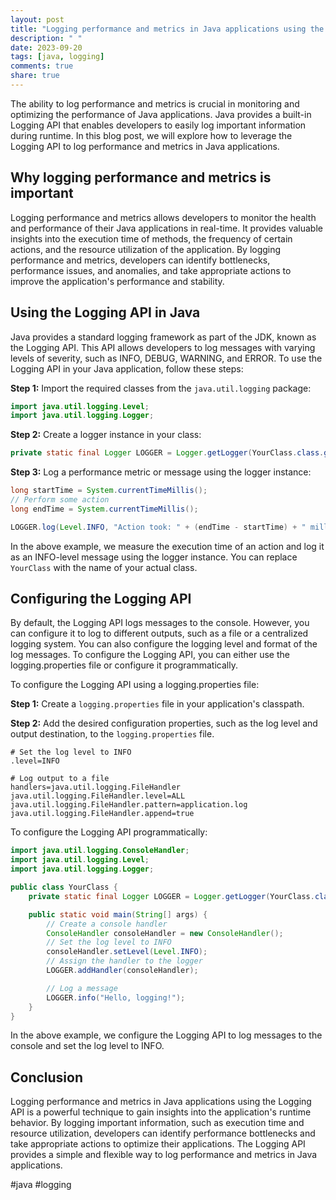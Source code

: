 ```yaml
---
layout: post
title: "Logging performance and metrics in Java applications using the Logging API"
description: " "
date: 2023-09-20
tags: [java, logging]
comments: true
share: true
---
```


The ability to log performance and metrics is crucial in monitoring and optimizing the performance of Java applications. Java provides a built-in Logging API that enables developers to easily log important information during runtime. In this blog post, we will explore how to leverage the Logging API to log performance and metrics in Java applications.

## Why logging performance and metrics is important

Logging performance and metrics allows developers to monitor the health and performance of their Java applications in real-time. It provides valuable insights into the execution time of methods, the frequency of certain actions, and the resource utilization of the application. By logging performance and metrics, developers can identify bottlenecks, performance issues, and anomalies, and take appropriate actions to improve the application's performance and stability.

## Using the Logging API in Java

Java provides a standard logging framework as part of the JDK, known as the Logging API. This API allows developers to log messages with varying levels of severity, such as INFO, DEBUG, WARNING, and ERROR. To use the Logging API in your Java application, follow these steps:

**Step 1:** Import the required classes from the `java.util.logging` package:

```java
import java.util.logging.Level;
import java.util.logging.Logger;
```

**Step 2:** Create a logger instance in your class:

```java
private static final Logger LOGGER = Logger.getLogger(YourClass.class.getName());
```

**Step 3:** Log a performance metric or message using the logger instance:

```java
long startTime = System.currentTimeMillis();
// Perform some action
long endTime = System.currentTimeMillis();

LOGGER.log(Level.INFO, "Action took: " + (endTime - startTime) + " milliseconds");
```

In the above example, we measure the execution time of an action and log it as an INFO-level message using the logger instance. You can replace `YourClass` with the name of your actual class.

## Configuring the Logging API

By default, the Logging API logs messages to the console. However, you can configure it to log to different outputs, such as a file or a centralized logging system. You can also configure the logging level and format of the log messages. To configure the Logging API, you can either use the logging.properties file or configure it programmatically.

To configure the Logging API using a logging.properties file:

**Step 1:** Create a `logging.properties` file in your application's classpath.

**Step 2:** Add the desired configuration properties, such as the log level and output destination, to the `logging.properties` file.

```properties
# Set the log level to INFO
.level=INFO

# Log output to a file
handlers=java.util.logging.FileHandler
java.util.logging.FileHandler.level=ALL
java.util.logging.FileHandler.pattern=application.log
java.util.logging.FileHandler.append=true
```

To configure the Logging API programmatically:

```java
import java.util.logging.ConsoleHandler;
import java.util.logging.Level;
import java.util.logging.Logger;

public class YourClass {
    private static final Logger LOGGER = Logger.getLogger(YourClass.class.getName());

    public static void main(String[] args) {
        // Create a console handler
        ConsoleHandler consoleHandler = new ConsoleHandler();
        // Set the log level to INFO
        consoleHandler.setLevel(Level.INFO);
        // Assign the handler to the logger
        LOGGER.addHandler(consoleHandler);

        // Log a message
        LOGGER.info("Hello, logging!");
    }
}
```

In the above example, we configure the Logging API to log messages to the console and set the log level to INFO.

## Conclusion

Logging performance and metrics in Java applications using the Logging API is a powerful technique to gain insights into the application's runtime behavior. By logging important information, such as execution time and resource utilization, developers can identify performance bottlenecks and take appropriate actions to optimize their applications. The Logging API provides a simple and flexible way to log performance and metrics in Java applications.

#java #logging